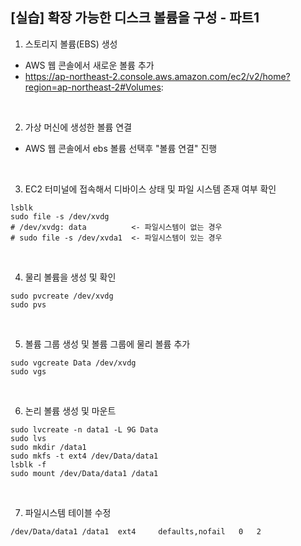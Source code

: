 ## [실습] 확장 가능한 디스크 볼륨을 구성 - 파트1

1. 스토리지 볼륨(EBS) 생성
+ AWS 웹 콘솔에서 새로운 볼륨 추가
+ https://ap-northeast-2.console.aws.amazon.com/ec2/v2/home?region=ap-northeast-2#Volumes:

<br/>

2. 가상 머신에 생성한 볼륨 연결
+ AWS 웹 콘솔에서 ebs 볼륨 선택후 "볼륨 연결" 진행

<br/>

3. EC2 터미널에 접속해서 디바이스 상태 및 파일 시스템 존재 여부 확인
```
lsblk
sudo file -s /dev/xvdg
# /dev/xvdg: data          <- 파일시스템이 없는 경우
# sudo file -s /dev/xvda1  <- 파일시스템이 있는 경우 
```

<br/>

4. 물리 볼륨을 생성 및 확인
```
sudo pvcreate /dev/xvdg
sudo pvs
```

<br/>

5. 볼륨 그룹 생성 및 볼륨 그룹에 물리 볼륨 추가
```
sudo vgcreate Data /dev/xvdg
sudo vgs
```

<br/>

6. 논리 볼륨 생성 및 마운트
```
sudo lvcreate -n data1 -L 9G Data
sudo lvs
sudo mkdir /data1
sudo mkfs -t ext4 /dev/Data/data1
lsblk -f
sudo mount /dev/Data/data1 /data1
```

<br/>

7. 파일시스템 테이블 수정
```
/dev/Data/data1 /data1  ext4     defaults,nofail   0   2
```
